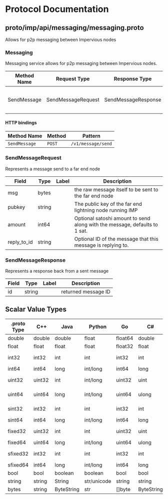 # Protocol Documentation
<a name="top"></a>

<!--
## Table of Contents

- [proto/imp/api/messaging/messaging.proto](#proto/imp/api/messaging/messaging.proto)
    - [SendMessageRequest](#messaging.SendMessageRequest)
    - [SendMessageResponse](#messaging.SendMessageResponse)

    - [Messaging](#messaging.Messaging)

- [Scalar Value Types](#scalar-value-types)



<a name="proto/imp/api/messaging/messaging.proto"></a>
<p align="right"><a href="#top">Top</a></p>

-->

## proto/imp/api/messaging/messaging.proto
Allows for p2p messaging between Impervious nodes



<a name="messaging.Messaging"></a>

### Messaging
Messaging service allows for p2p messaging between Impervious nodes.

| Method Name | Request Type | Response Type | Description |
| ----------- | ------------ | ------------- | ------------|
| SendMessage | SendMessageRequest | SendMessageResponse | SendMessage sends a text message to another node. |


#### HTTP bindings

| Method Name | Method | Pattern |
| ----------- | ------ | ------- |
| `SendMessage` | `POST` | `/v1/message/send` <!-- end services -->



<a name="messaging.SendMessageRequest"></a>

### SendMessageRequest
Represents a message send to a far end node


| Field | Type | Label | Description |
| ----- | ---- | ----- | ----------- |
| msg | bytes |  | the raw message itself to be sent to the far end node |
| pubkey | string |  | The public key of the far end lightning node running IMP |
| amount | int64 |  | Optional satoshi amount to send along with the message, defaults to 1 sat. |
| reply_to_id | string |  | Optional ID of the message that this message is replying to. |






<a name="messaging.SendMessageResponse"></a>

### SendMessageResponse
Represents a response back from a sent message


| Field | Type | Label | Description |
| ----- | ---- | ----- | ----------- |
| id | string |  | returned message ID |





 <!-- end messages -->

 <!-- end enums -->

 <!-- end HasExtensions -->

## Scalar Value Types

| .proto Type | C++ | Java | Python | Go | C# | PHP | Ruby |
| ----------- | --- | ---- | ------ | -- | -- | --- | ---- |
| <a name="double" /> double | double | double | float | float64 | double | float | Float |
| <a name="float" /> float | float | float | float | float32 | float | float | Float |
| <a name="int32" /> int32 | int32 | int | int | int32 | int | integer | Bignum or Fixnum (as required) |
| <a name="int64" /> int64 | int64 | long | int/long | int64 | long | integer/string | Bignum |
| <a name="uint32" /> uint32 | uint32 | int | int/long | uint32 | uint | integer | Bignum or Fixnum (as required) |
| <a name="uint64" /> uint64 | uint64 | long | int/long | uint64 | ulong | integer/string | Bignum or Fixnum (as required) |
| <a name="sint32" /> sint32 | int32 | int | int | int32 | int | integer | Bignum or Fixnum (as required) |
| <a name="sint64" /> sint64 | int64 | long | int/long | int64 | long | integer/string | Bignum |
| <a name="fixed32" /> fixed32 | uint32 | int | int | uint32 | uint | integer | Bignum or Fixnum (as required) |
| <a name="fixed64" /> fixed64 | uint64 | long | int/long | uint64 | ulong | integer/string | Bignum |
| <a name="sfixed32" /> sfixed32 | int32 | int | int | int32 | int | integer | Bignum or Fixnum (as required) |
| <a name="sfixed64" /> sfixed64 | int64 | long | int/long | int64 | long | integer/string | Bignum |
| <a name="bool" /> bool | bool | boolean | boolean | bool | bool | boolean | TrueClass/FalseClass |
| <a name="string" /> string | string | String | str/unicode | string | string | string | String (UTF-8) |
| <a name="bytes" /> bytes | string | ByteString | str | []byte | ByteString | string | String (ASCII-8BIT) |
